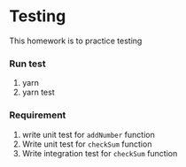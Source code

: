 # Testing

This homework is to practice testing

### Run test

1. yarn
2. yarn test

### Requirement

1. write unit test for `addNumber` function
2. Write unit test for `checkSum` function
3. Write integration test for `checkSum` function

